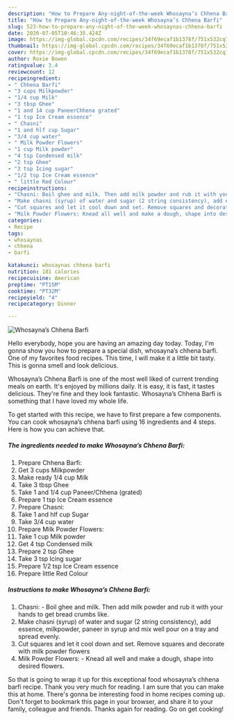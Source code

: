 ```yaml
---
description: "How to Prepare Any-night-of-the-week Whosayna’s Chhena Barfi"
title: "How to Prepare Any-night-of-the-week Whosayna’s Chhena Barfi"
slug: 523-how-to-prepare-any-night-of-the-week-whosaynas-chhena-barfi
date: 2020-07-05T10:46:35.424Z
image: https://img-global.cpcdn.com/recipes/34f69ecaf1b1378f/751x532cq70/whosaynas-chhena-barfi-recipe-main-photo.jpg
thumbnail: https://img-global.cpcdn.com/recipes/34f69ecaf1b1378f/751x532cq70/whosaynas-chhena-barfi-recipe-main-photo.jpg
cover: https://img-global.cpcdn.com/recipes/34f69ecaf1b1378f/751x532cq70/whosaynas-chhena-barfi-recipe-main-photo.jpg
author: Roxie Bowen
ratingvalue: 3.4
reviewcount: 12
recipeingredient:
- " Chhena Barfi"
- "3 cups Milkpowder"
- "1/4 cup Milk"
- "3 tbsp Ghee"
- "1 and 14 cup PaneerChhena grated"
- "1 tsp Ice Cream essence"
- " Chasni"
- "1 and hlf cup Sugar"
- "3/4 cup water"
- " Milk Powder Flowers"
- "1 cup Milk powder"
- "4 tsp Condensed milk"
- "2 tsp Ghee"
- "3 tsp Icing sugar"
- "1/2 tsp Ice Cream essence"
- " little Red Colour"
recipeinstructions:
- "Chasni: Boil ghee and milk. Then add milk powder and rub it with your hands to get bread crumbs like."
- "Make chasni (syrup) of water and sugar (2 string consistency), add essence, milkpowder, paneer in syrup and mix well pour on a tray and spread evenly."
- "Cut squares and let it cool down and set. Remove squares and decorate with milk powder flowers"
- "Milk Powder Flowers: Knead all well and make a dough, shape into desired flowers."
categories:
- Recipe
tags:
- whosaynas
- chhena
- barfi

katakunci: whosaynas chhena barfi 
nutrition: 181 calories
recipecuisine: American
preptime: "PT15M"
cooktime: "PT32M"
recipeyield: "4"
recipecategory: Dinner

---
```



![Whosayna’s Chhena Barfi](https://img-global.cpcdn.com/recipes/34f69ecaf1b1378f/751x532cq70/whosaynas-chhena-barfi-recipe-main-photo.jpg)

Hello everybody, hope you are having an amazing day today. Today, I'm gonna show you how to prepare a special dish, whosayna’s chhena barfi. One of my favorites food recipes. This time, I will make it a little bit tasty. This is gonna smell and look delicious.



Whosayna’s Chhena Barfi is one of the most well liked of current trending meals on earth. It's enjoyed by millions daily. It is easy, it is fast, it tastes delicious. They're fine and they look fantastic. Whosayna’s Chhena Barfi is something that I have loved my whole life.


To get started with this recipe, we have to first prepare a few components. You can cook whosayna’s chhena barfi using 16 ingredients and 4 steps. Here is how you can achieve that.

<!--inarticleads1-->

##### The ingredients needed to make Whosayna’s Chhena Barfi:

1. Prepare  Chhena Barfi:
1. Get 3 cups Milkpowder
1. Make ready 1/4 cup Milk
1. Take 3 tbsp Ghee
1. Take 1 and 1/4 cup Paneer/Chhena (grated)
1. Prepare 1 tsp Ice Cream essence
1. Prepare  Chasni:
1. Take 1 and hlf cup Sugar
1. Take 3/4 cup water
1. Prepare  Milk Powder Flowers:
1. Take 1 cup Milk powder
1. Get 4 tsp Condensed milk
1. Prepare 2 tsp Ghee
1. Take 3 tsp Icing sugar
1. Prepare 1/2 tsp Ice Cream essence
1. Prepare  little Red Colour




<!--inarticleads2-->

##### Instructions to make Whosayna’s Chhena Barfi:

1. Chasni: - Boil ghee and milk. Then add milk powder and rub it with your hands to get bread crumbs like.
1. Make chasni (syrup) of water and sugar (2 string consistency), add essence, milkpowder, paneer in syrup and mix well pour on a tray and spread evenly.
1. Cut squares and let it cool down and set. Remove squares and decorate with milk powder flowers
1. Milk Powder Flowers: - Knead all well and make a dough, shape into desired flowers.




So that is going to wrap it up for this exceptional food whosayna’s chhena barfi recipe. Thank you very much for reading. I am sure that you can make this at home. There's gonna be interesting food in home recipes coming up. Don't forget to bookmark this page in your browser, and share it to your family, colleague and friends. Thanks again for reading. Go on get cooking!
